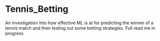 # Tennis_Betting
An investigation into how effective ML is at for predicting the winner of a tennis match and then testing out some betting strategies.
Full read me in progress
